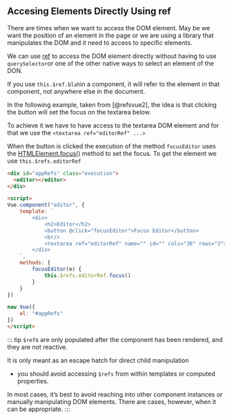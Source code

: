 ## Accesing Elements Directly Using ref


There are times when we want to access the DOM element. 
May be we want the position of an element in the page or 
we are using a library that manipulates the DOM and it need to access to specific elements.

We can use [ref](https://vuejs.org/v2/guide/components-edge-cases.html#Accessing-Child-Component-Instances-amp-Child-Elements)
to access the DOM element directly without having to use `querySelector`or one of the other native ways to select an element of the DON.

If you use `this.$ref.blah`in a component, it will refer to the element in that component, not anywhere else in the document.

In the following example, taken from [@refsvue2], the idea is that clicking the button will set the focus on the textarea below.

<div id="appRefs" class="execution">
  <editor></editor>
</div>

<script>
Vue.component("editor", {
    template: `
        <div>
            <h2>Editor</h2>
            <button @click="focusEditor">Focus Editor</button>
            <br/>
            <textarea ref="editorRef" name="" id="" cols="30" rows="3"></textarea>
        </div>
    `,
    methods: {
        focusEditor(e) {
            this.$refs.editorRef.focus()
        }
    }
})

new Vue({
    el: "#appRefs"
})
</script>

To achieve it we have to have access to the textarea DOM element and for that we use the `<textarea ref="editorRef" ...>`

When the button is clicked the execution of the method `focusEditor`  uses the [HTMLElement.focus()](https://developer.mozilla.org/en-US/docs/Web/API/HTMLElement/focus) method to set the focus. To get the element we use  `this.$refs.editorRef`


```html
<div id="appRefs" class="execution">
  <editor></editor>
</div>

<script>
Vue.component("editor", {
    template: `
        <div>
            <h2>Editor</h2>
            <button @click="focusEditor">Focus Editor</button>
            <br/>
            <textarea ref="editorRef" name="" id="" cols="30" rows="3"></textarea>
        </div>
    `,
    methods: {
        focusEditor(e) {
            this.$refs.editorRef.focus()
        }
    }
})

new Vue({
    el: "#appRefs"
})
</script>
```

::: tip
`$ref`s are only populated after the component has been rendered, and they are not reactive. 

It is only meant as an escape hatch for direct child manipulation 
- you should avoid accessing `$refs` from within templates or computed properties.

In most cases, it’s best to avoid reaching into other component instances or manually manipulating DOM elements. 
There are cases, however, when it can be appropriate.
:::